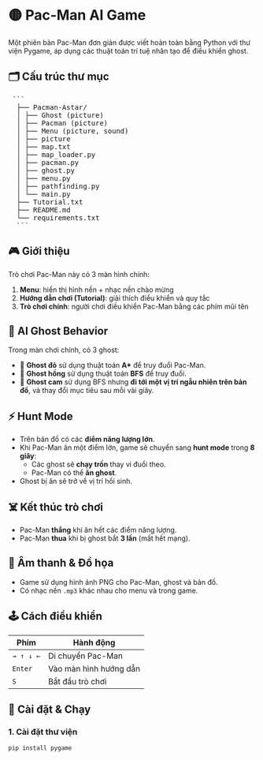 # 🟡 Pac-Man AI Game

Một phiên bản Pac-Man đơn giản được viết hoàn toàn bằng Python với thư viện Pygame, áp dụng các thuật toán trí tuệ nhân tạo để điều khiển ghost.

## 🗂 Cấu trúc thư mục

<pre> ```
  ├── Pacman-Astar/
  │ ├── Ghost (picture)
  │ ├── Pacman (picture)
  │ ├── Menu (picture, sound)
  │ ├── picture
  │ ├── map.txt
  │ ├── map_loader.py
  │ ├── pacman.py
  │ ├── ghost.py
  │ ├── menu.py
  │ ├── pathfinding.py
  │ └── main.py
  ├── Tutorial.txt
  ├── README.md
  └── requirements.txt 
  ``` </pre>

## 🎮 Giới thiệu

Trò chơi Pac-Man này có 3 màn hình chính:
1. **Menu**: hiển thị hình nền + nhạc nền chào mừng
2. **Hướng dẫn chơi (Tutorial)**: giải thích điều khiển và quy tắc
3. **Trò chơi chính**: người chơi điều khiển Pac-Man bằng các phím mũi tên

## 🧠 AI Ghost Behavior

Trong màn chơi chính, có 3 ghost:
- 👻 **Ghost đỏ** sử dụng thuật toán **A\*** để truy đuổi Pac-Man.
- 👻 **Ghost hồng** sử dụng thuật toán **BFS** để truy đuổi.
- 👻 **Ghost cam** sử dụng BFS nhưng **đi tới một vị trí ngẫu nhiên trên bản đồ**, và thay đổi mục tiêu sau mỗi vài giây.

## ⚡ Hunt Mode

- Trên bản đồ có các **điểm năng lượng lớn**.
- Khi Pac-Man ăn một điểm lớn, game sẽ chuyển sang **hunt mode** trong **8 giây**:
  - Các ghost sẽ **chạy trốn** thay vì đuổi theo.
  - Pac-Man có thể **ăn ghost**.
- Ghost bị ăn sẽ trở về vị trí hồi sinh.

## ☠️ Kết thúc trò chơi

- Pac-Man **thắng** khi ăn hết các điểm năng lượng.
- Pac-Man **thua** khi bị ghost bắt **3 lần** (mất hết mạng).

## 🎵 Âm thanh & Đồ họa

- Game sử dụng hình ảnh PNG cho Pac-Man, ghost và bản đồ.
- Có nhạc nền `.mp3` khác nhau cho menu và trong game.

## 🕹️ Cách điều khiển

| Phím | Hành động |
|------|-----------|
| `→ ↑ ↓ ←` | Di chuyển Pac-Man |
| `Enter` | Vào màn hình hướng dẫn |
| `S`     | Bắt đầu trò chơi |

## 🚀 Cài đặt & Chạy

### 1. Cài đặt thư viện

```bash
pip install pygame
